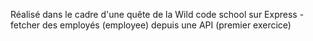 Réalisé dans le cadre d'une quête de la Wild code school sur Express - fetcher des employés (employee) depuis une API  (premier exercice)
